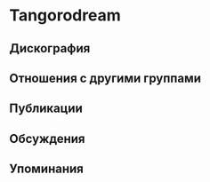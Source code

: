# Tangorodream



## Дискография


## Отношения с другими группами


## Публикации


## Обсуждения


## Упоминания

